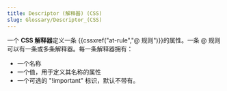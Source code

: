```yaml
---
title: Descriptor (解释器) (CSS)
slug: Glossary/Descriptor_(CSS)
---
```


一个 **CSS 解释器**定义一条 {{cssxref("at-rule","@ 规则")}}的属性。一条 @ 规则可以有一条或多条解释器。每一条解释器拥有：

- 一个名称
- 一个值，用于定义其名称的属性
- 一个可选的 "!important" 标识，默认不带有。
